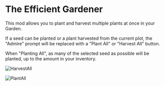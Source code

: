 # The Efficient Gardener

This mod allows you to plant and harvest multiple plants at once in your Garden.

If a seed can be planted or a plant harvested from the current plot, the "Admire" prompt will be replaced with a "Plant All" or "Harvest All" button.

When "Planting All", as many of the selected seed as possible will be planted, up to the amount in your inventory.

![HarvestAll](https://github.com/user-attachments/assets/d9a8becd-bbe7-446c-b0b8-7b96bc00c595)

![PlantAll](https://github.com/user-attachments/assets/ca1f28f5-a182-4e42-8b93-f4af0ef8f0a6)